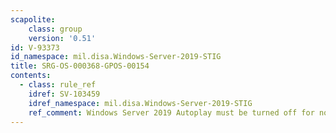 ```yaml
---
scapolite:
    class: group
    version: '0.51'
id: V-93373
id_namespace: mil.disa.Windows-Server-2019-STIG
title: SRG-OS-000368-GPOS-00154
contents:
  - class: rule_ref
    idref: SV-103459
    idref_namespace: mil.disa.Windows-Server-2019-STIG
    ref_comment: Windows Server 2019 Autoplay must be turned off for non-vol ...
---
```


